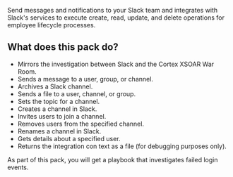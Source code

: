 Send messages and notifications to your Slack team and integrates with Slack's services to execute create, read, update, and delete operations for employee lifecycle processes.

## What does this pack do?

- Mirrors the investigation between Slack and the Cortex XSOAR War Room.
- Sends a message to a user, group, or channel.
- Archives a Slack channel.
- Sends a file to a user, channel, or group.
- Sets the topic for a channel.
- Creates a channel in Slack.
- Invites users to join a channel.
- Removes users from the specified channel.
- Renames a channel in Slack.
- Gets details about a specified user.
- Returns the integration con
text as a file (for debugging purposes only).

As part of this pack, you will get a playbook that investigates failed login events.